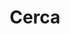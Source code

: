 ---
title: "Cerca"
layout: "search"
# url: "/archive"
# description: "Description for Search"
summary: "cerca"
placeholder: "Cerca..."
---